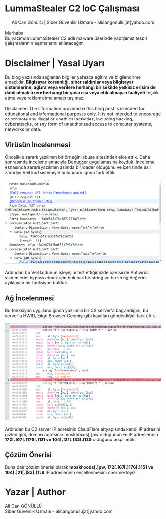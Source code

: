# LummaStealer C2 IoC Çalışması
<p>
  <center>Ali Can Gönüllü | Siber Güvenlik Uzmanı - alicangonullu[at]yahoo.com</center><br>
  Merhaba,<br>
  Bu yazımda LummaStealer C2 adlı malware üzerinde yaptığımız tespit çalışmalarının aşamalarını anlatacağım.
</p>

# Disclaimer | Yasal Uyarı
<p>
  Bu blog yazısında sağlanan bilgiler yalnızca eğitim ve bilgilendirme amaçlıdır. <b>Bilgisayar korsanlığı, siber saldırılar veya bilgisayar sistemlerine, ağlara veya verilere herhangi bir şekilde yetkisiz erişim de dahil olmak üzere herhangi bir yasa dışı veya etik olmayan faaliyeti</b> teşvik etme veya reklam etme amacı taşımaz.
<br><br>
  Disclaimer: The information provided in this blog post is intended for educational and informational purposes only. It is not intended to encourage or promote any illegal or unethical activities, including hacking, cyberattacks, or any form of unauthorized access to computer systems, networks or data.
</p>


## Virüsün İncelenmesi
<p>
  Öncelikle zararlı yazılımın bir örneğini abuse sitesinden elde ettik. Daha sonrasında inceleme amacıyla Debugger uygulamasına koyduk. İnceleme esnasında zararlı yazılımın aslında bir loader olduğunu ve içerisinde asıl zararlıyı Veil kod sistemiyle bulundurduğunu fark ettik.
  <br><br>
  <img src="c2_server.PNG" />
  <br><br>
  Ardından bu Veil kodunun işleyişini test ettiğimizde içerisinde Antivirüs sistemlerini bypass etmek için bulunan bir string ve bu string değerini ayıklayan bir fonksiyon bulduk.
</p>

## Ağ İncelenmesi
<p>
  Bu fonksiyon uygulandığında yazılımın bir C2 server'a bağlandığını, bu server'a HWID, Edge Browser Geçmişi gibi kayıtları gönderdiğini fark ettik.
  <br><br>
  <img src="veil.PNG" />
  <br><br>
  Ardından bu C2 server IP adresinin CloudFlare altyapısında kendi IP adresini gizlediğini, domain adresinin moskhoods[.]pw olduğunun ve IP adreslerinin <b>172[.]67[.]176[.]151 ve 104[.]21[.]83[.]129</b> olduğunu tespit ettik.
</p>

## Çözüm Önerisi
<p>
  Buna dair çözüm önerisi olarak <b>moskhoods[.]pw, 172[.]67[.]176[.]151 ve 104[.]21[.]83[.]129</b> IP adreslerinin engellenmesini önermekteyiz.
</p>

# Yazar | Author 
<p>
  Ali Can GÖNÜLLÜ<br>
  Siber Güvenlik Uzmanı - alicangonullu[at]yahoo.com
</p>